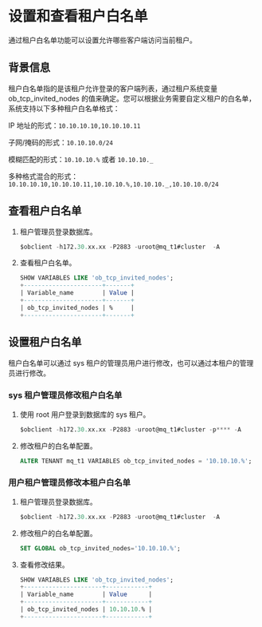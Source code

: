 # 设置和查看租户白名单

通过租户白名单功能可以设置允许哪些客户端访问当前租户。

## 背景信息

租户白名单指的是该租户允许登录的客户端列表，通过租户系统变量 ob_tcp_invited_nodes 的值来确定。您可以根据业务需要自定义租户的白名单，系统支持以下多种租户白名单格式：

IP 地址的形式：`10.10.10.10,10.10.10.11`

子网/掩码的形式：`10.10.10.0/24`

模糊匹配的形式：`10.10.10.%` 或者 `10.10.10._`

多种格式混合的形式：`10.10.10.10,10.10.10.11,10.10.10.%,10.10.10._,10.10.10.0/24`

## 查看租户白名单

1. 租户管理员登录数据库。

    ```sql
    $obclient -h172.30.xx.xx -P2883 -uroot@mq_t1#cluster  -A
    ```

2. 查看租户白名单。

    ```sql
    SHOW VARIABLES LIKE 'ob_tcp_invited_nodes';
    +----------------------+-------+
    | Variable_name        | Value |
    +----------------------+-------+
    | ob_tcp_invited_nodes | %     |
    +----------------------+-------+
    ```

## 设置租户白名单

租户白名单可以通过 sys 租户的管理员用户进行修改，也可以通过本租户的管理员进行修改。

### sys 租户管理员修改租户白名单

1. 使用 root 用户登录到数据库的 sys 租户。

    ```sql
    $obclient -h172.30.xx.xx -P2883 -uroot@mq_t1#cluster -p**** -A
    ```

2. 修改租户的白名单配置。

    ```sql
    ALTER TENANT mq_t1 VARIABLES ob_tcp_invited_nodes = '10.10.10.%';
    ```

### 用户租户管理员修改本租户白名单

1. 租户管理员登录数据库。

    ```sql
    $obclient -h172.30.xx.xx -P2883 -uroot@mq_t1#cluster  -A
    ```

2. 修改租户的白名单配置。

    ```sql
    SET GLOBAL ob_tcp_invited_nodes='10.10.10.%';
    ```

3. 查看修改结果。

    ```sql
    SHOW VARIABLES LIKE 'ob_tcp_invited_nodes';
    +----------------------+------------+
    | Variable_name        | Value      |
    +----------------------+------------+
    | ob_tcp_invited_nodes | 10.10.10.% |
    +----------------------+------------+
    ```
